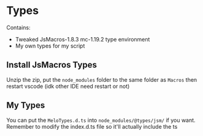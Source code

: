 # Types
Contains:
* Tweaked JsMacros-1.8.3 mc-1.19.2 type environment
* My own types for my script

## Install JsMacros Types
Unzip the zip, put the `node_modules` folder to the same folder as `Macros` then restart vscode (idk other IDE need restart or not)

## My Types
You can put the `MeloTypes.d.ts` into `node_modules/@types/jsm/` if you want. Remember to modify the index.d.ts file so it'll actually include the ts
